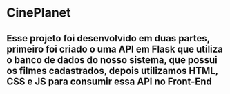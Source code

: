 # CinePlanet
## Esse projeto foi desenvolvido em duas partes, primeiro foi criado o uma API em Flask que utiliza o banco de dados do nosso sistema, que possui os filmes cadastrados, depois utilizamos HTML, CSS e JS para consumir essa API no Front-End
